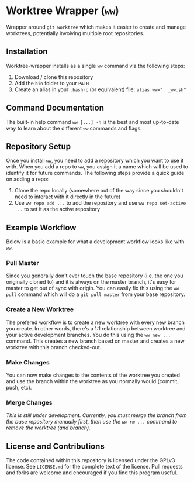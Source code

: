 # Worktree Wrapper (`ww`)
Wrapper around `git worktree` which makes it easier to create and manage worktrees, potentially involving multiple root repositories.

## Installation
Worktree-wrapper installs as a single `ww` command via the following steps:

1. Download / clone this repository
2. Add the `bin` folder to your `PATH`
3. Create an alias in your `.bashrc` (or equivalent) file: ```alias ww=". _ww.sh"```

## Command Documentation
The built-in help command `ww [...] -h` is the best and most up-to-date way to learn about the different `ww` commands and flags.

## Repository Setup
Once you install `ww`, you need to add a repository which you want to use it with. When you add a repo to `ww`, you assign it a name which will be used to identify it for future commands. The following steps provide a quick guide on adding a repo:

1. Clone the repo locally (somewhere out of the way since you shouldn't need to interact with it directly in the future)
2. Use `ww repo add ...` to add the repository and use `ww repo set-active ...` to set it as the active repository

## Example Workflow
Below is a basic example for what a development workflow looks like with `ww`.

### Pull Master
Since you generally don't ever touch the base repository (i.e. the one you originally cloned to) and it is always on the master branch, it's easy for master to get out of sync with origin. You can easily fix this using the `ww pull` command which will do a `git pull master` from your base repository.

### Create a New Worktree
The prefered workflow is to create a new worktree with every new branch you create. In other words, there's a 1:1 relationship between worktree and your active development branches. You do this using the `ww new ...` command. This creates a new branch based on master and creates a new worktree with this branch checked-out.

### Make Changes
You can now make changes to the contents of the worktree you created and use the branch within the worktree as you normally would (commit, push, etc).

### Merge Changes
_This is still under development. Currently, you must merge the branch from the base repository manually first, then use the `ww rm ...` command to remove the worktree (and branch)._

## License and Contributions
The code contained within this repository is licensed under the GPLv3 license. See `LICENSE.md` for the complete text of the license. Pull requests and forks are welcome and encouraged if you find this program useful.
